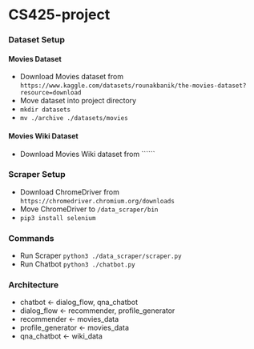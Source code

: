 # CS425-project

### Dataset Setup
#### Movies Dataset
* Download Movies dataset from ```https://www.kaggle.com/datasets/rounakbanik/the-movies-dataset?resource=download```
* Move dataset into project directory
* ```mkdir datasets```
* ```mv ./archive ./datasets/movies```

#### Movies Wiki Dataset
* Download Movies Wiki dataset from ``````

### Scraper Setup
* Download ChromeDriver from ```https://chromedriver.chromium.org/downloads```
* Move ChromeDriver to ```/data_scraper/bin```
* ```pip3 install selenium```

### Commands
* Run Scraper ```python3 ./data_scraper/scraper.py```
* Run Chatbot ```python3 ./chatbot.py```

### Architecture
* chatbot <- dialog_flow, qna_chatbot
* dialog_flow <- recommender, profile_generator
* recommender <- movies_data
* profile_generator <- movies_data
* qna_chatbot <- wiki_data
